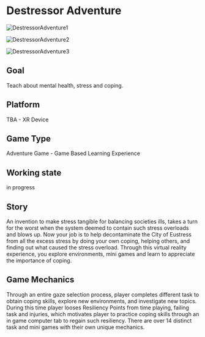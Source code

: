 # Destressor Adventure    

![DestressorAdventure1](MyRepoFiles/gameWalkthrough1.gif)

![DestressorAdventure2](MyRepoFiles/gameWalkthrough2.gif)

![DestressorAdventure3](MyRepoFiles/gameWalkthrough3.gif)

## Goal
Teach about mental health, stress and coping.

## Platform 
TBA - XR Device

## Game Type 
Adventure Game - Game Based Learning Experience 
    
## Working state  
in progress
    
## Story 
An invention to make stress tangible for balancing societies ills, takes a turn for the worst when the system deemed to contain such stress overloads and blows up. Now your job is to help decontaminate the City of Eustress from all the excess stress by doing your own coping, helping others, and finding out what caused the stress overload. Through this virtual reality experience, you explore environments, mini games and learn to appreciate the importance of coping.
    
## Game Mechanics 
Through an entire gaze selection process, player completes different task to obtain coping skills, explore new environments, and investigate new topics. During this time player looses Resiliency Points from time playing, failing task and injuries, which motivates player to practice coping skills through an in game computer tab to regain such resiliency. There are over 14 distinct task and mini games with their own unique mechanics. ​
